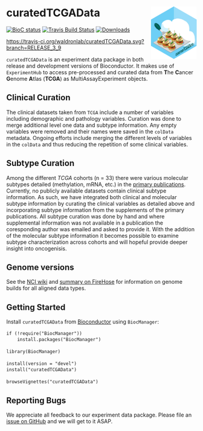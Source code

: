 # curatedTCGAData <a href='https://waldronlab.io/'><img src='https://raw.githubusercontent.com/Bioconductor/BiocStickers/master/curatedTCGAData/curatedTCGAData.png' align="right" height="139" /></a>

[![BioC status](http://www.bioconductor.org/shields/build/release/data-experiment/curatedTCGAData.svg)](http://bioconductor.org/checkResults/release/data-experiment-LATEST/curatedTCGAData/)
[![Travis Build Status](https://api.travis-ci.org/waldronlab/curatedTCGAData.svg?branch=master)](https://travis-ci.org/waldronlab/curatedTCGAData)
[![Downloads](http://www.bioconductor.org/shields/downloads/curatedTCGAData.svg)](https://bioconductor.org/packages/stats/data-experiment/curatedTCGAData)

https://travis-ci.org/waldronlab/curatedTCGAData.svg?branch=RELEASE_3_9

`curatedTCGAData` is an experiment data package in both release and development
versions of Bioconductor. It makes use of `ExperimentHub` to access
pre-processed and curated data from **T**he **C**ancer **G**enome **A**tlas
(**TCGA**) as MultiAssayExperiment objects.

## Clinical Curation

The clinical datasets taken from `TCGA` include a number of variables including
demographic and pathology variables. Curation was done to merge additional
level one data and subtype information. Any empty variables were removed and
their names were saved in the `colData` metadata. Ongoing efforts include merging
the different levels of variables in the `colData` and thus reducing the
repetition of some clinical variables.

## Subtype Curation

Among the different *TCGA* cohorts (n = 33) there were various molecular subtypes
detailed (methylation, mRNA, etc.) in the [primary publications][]. Currently,
no publicly available datasets contain clinical subtype information. As such,
we have integrated both clinical and molecular subtype information by curating
the clinical variables as detailed above and incorporating subtype information
from the supplements of the primary publications. All subtype curation was done
by hand and where supplemental information was not available in a publication
the coresponding author was emailed and asked to provide it. With the addition
of the molecular subtype information it becomes possible to examine subtype
characterization across cohorts and will hopeful provide deeper insight into
oncogenisis. 

## Genome versions

See the [NCI wiki](https://web.archive.org/web/20170711175956/https://wiki.nci.nih.gov/display/TCGA/Platform#Platform-PlatformsandAssociatedReferenceGenomeAssemblies) and [summary on FireHose](https://confluence.broadinstitute.org/display/GDAC/FAQ#FAQ-Q%C2%A0Whatreferencegenomebuildareyouusing) for information on genome builds for all aligned data types.

## Getting Started

Install `curatedTCGAData` from [Bioconductor][] using `BiocManager`:

```
if (!require("BiocManager"))
    install.packages("BiocManager")

library(BiocManager)

install(version = "devel")
install("curatedTCGAData")

browseVignettes("curatedTCGAData")
```

## Reporting Bugs

We appreciate all feedback to our experiment data package. 
Please file an [issue on GitHub][] and we will get to it ASAP.

[primary publications]: https://www.zotero.org/groups/tcga_research_network_publications/items
[issue on GitHub]: https://github.com/waldronlab/curatedTCGAData/issues
[Bioconductor]: https://bioconductor.org/
